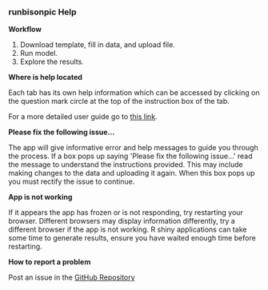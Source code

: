 <!---
Copyright 2023 Province of Alberta

Licensed under the Apache License, Version 2.0 (the "License");
you may not use this file except in compliance with the License.
You may obtain a copy of the License at

http://www.apache.org/licenses/LICENSE-2.0

Unless required by applicable law or agreed to in writing, software
distributed under the License is distributed on an "AS IS" BASIS,
WITHOUT WARRANTIES OR CONDITIONS OF ANY KIND, either express or implied.
See the License for the specific language governing permissions and
limitations under the License.
-->

### runbisonpic Help

**Workflow**

1. Download template, fill in data, and upload file.
2. Run model.
3. Explore the results.

**Where is help located**

Each tab has its own help information which can be accessed by clicking on the question mark circle at the top of the instruction box of the tab. 

For a more detailed user guide go to [this link](https://poissonconsulting.github.io/bisonpicsuite/bisonpic-user-guide.html).

**Please fix the following issue...**

The app will give informative error and help messages to guide you through the process. 
If a box pops up saying 'Please fix the following issue...' read the message to understand the instructions provided. 
This may include making changes to the data and uploading it again. 
When this box pops up you must rectify the issue to continue.

**App is not working**

If it appears the app has frozen or is not responding, try restarting your browser. 
Different browsers may display information differently, try a different browser if the app is not working. R shiny applications can take some time to generate results, ensure you have waited enough time before restarting. 

**How to report a problem**

Post an issue in the [GitHub Repository](https://github.com/poissonconsulting/runbisonpic/issues)
